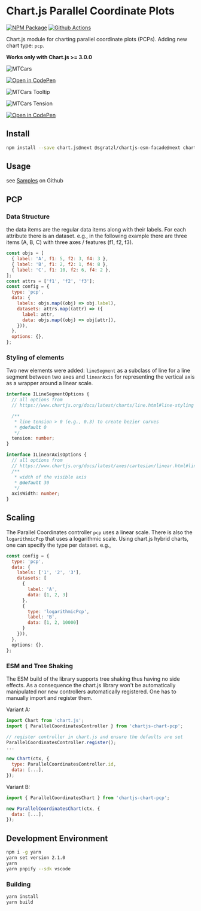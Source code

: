 # Chart.js Parallel Coordinate Plots

[![NPM Package][npm-image]][npm-url] [![Github Actions][github-actions-image]][github-actions-url]

Chart.js module for charting parallel coordinate plots (PCPs). Adding new chart type: `pcp`.

**Works only with Chart.js >= 3.0.0**

![MTCars](https://user-images.githubusercontent.com/4129778/79225882-bad80900-7e5d-11ea-89cf-f59f30987882.png)

[![Open in CodePen][codepen]](https://codepen.io/sgratzl/pen/wvKQvyM)

![MTCars Tooltip](https://user-images.githubusercontent.com/4129778/79225877-b9a6dc00-7e5d-11ea-8dd4-ee554ebb6385.png)

![MTCars Tension](https://user-images.githubusercontent.com/4129778/79236173-e9a9ab80-7e6c-11ea-9f3c-28c4a3a79406.png)

[![Open in CodePen][codepen]](https://codepen.io/sgratzl/pen/KKdrKZW)

## Install

```bash
npm install --save chart.js@next @sgratzl/chartjs-esm-facade@next chartjs-chart-pcp@next
```

## Usage

see [Samples](https://github.com/sgratzl/chartjs-chart-pcp/tree/master/samples) on Github

## PCP

### Data Structure

the data items are the regular data items along with their labels. For each attribute there is an dataset. e.g., in the following example there are three items (A, B, C) with three axes / features (f1, f2, f3).

```js
const objs = [
  { label: 'A', f1: 5, f2: 3, f4: 3 },
  { label: 'B', f1: 2, f2: 1, f4: 8 },
  { label: 'C', f1: 10, f2: 6, f4: 2 },
];
const attrs = ['f1', 'f2', 'f3'];
const config = {
  type: 'pcp',
  data: {
    labels: objs.map((obj) => obj.label),
    datasets: attrs.map((attr) => ({
      label: attr,
      data: objs.map((obj) => obj[attr]),
    })),
  },
  options: {},
};
```

### Styling of elements

Two new elements were added: `lineSegment` as a subclass of line for a line segment between two axes and `linearAxis` for representing the vertical axis as a wrapper around a linear scale.

```ts
interface ILineSegmentOptions {
  // all options from
  // https://www.chartjs.org/docs/latest/charts/line.html#line-styling

  /**
   * line tension > 0 (e.g., 0.3) to create bezier curves
   * @default 0
   */
  tension: number;
}
```

```ts
interface ILinearAxisOptions {
  // all options from
  // https://www.chartjs.org/docs/latest/axes/cartesian/linear.html#linear-cartesian-axis
  /**
   * width of the visible axis
   * @default 30
   */
  axisWidth: number;
}
```

## Scaling

The Parallel Coordinates controller `pcp` uses a linear scale. There is also the `logarithmicPcp` that uses a logarithmic scale.
Using chart.js hybrid charts, one can specify the type per dataset. e.g.,

```js
const config = {
  type: 'pcp',
  data: {
    labels: ['1', '2', '3'],
    datasets: [
      {
        label: 'A',
        data: [1, 2, 3]
      },
      {
        type: 'logarithmicPcp',
        label: 'B',
        data: [1, 2, 10000]
      }
    })),
  },
  options: {},
};
```

### ESM and Tree Shaking

The ESM build of the library supports tree shaking thus having no side effects. As a consequence the chart.js library won't be automatically manipulated nor new controllers automatically registered. One has to manually import and register them.

Variant A:

```js
import Chart from 'chart.js';
import { ParallelCoordinatesController } from 'chartjs-chart-pcp';

// register controller in chart.js and ensure the defaults are set
ParallelCoordinatesController.register();
...

new Chart(ctx, {
  type: ParallelCoordinatesController.id,
  data: [...],
});
```

Variant B:

```js
import { ParallelCoordinatesChart } from 'chartjs-chart-pcp';

new ParallelCoordinatesChart(ctx, {
  data: [...],
});
```

## Development Environment

```sh
npm i -g yarn
yarn set version 2.1.0
yarn
yarn pnpify --sdk vscode
```

### Building

```sh
yarn install
yarn build
```

[npm-image]: https://badge.fury.io/js/chartjs-chart-pcp.svg
[npm-url]: https://npmjs.org/package/chartjs-chart-pcp
[github-actions-image]: https://github.com/sgratzl/chartjs-chart-pcp/workflows/ci/badge.svg
[github-actions-url]: https://github.com/sgratzl/chartjs-chart-pcp/actions
[codepen]: https://img.shields.io/badge/CodePen-open-blue?logo=codepen
